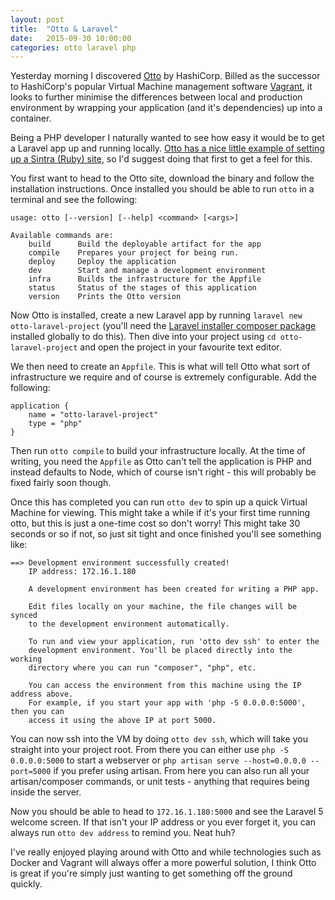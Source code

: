 ```yaml
---
layout: post
title:  "Otto & Laravel"
date:   2015-09-30 10:00:00
categories: otto laravel php
---
```


Yesterday morning I discovered [Otto](https://ottoproject.io) by HashiCorp. Billed as the successor to HashiCorp's popular Virtual Machine management software [Vagrant](http://vagrantup.com), it looks to further minimise the differences between local and production environment by wrapping your application (and it's dependencies) up into a container.

Being a PHP developer I naturally wanted to see how easy it would be to get a Laravel app up and running locally. [Otto has a nice little example of setting up a Sintra (Ruby) site](https://ottoproject.io/intro/getting-started/install.html), so I'd suggest doing that first to get a feel for this.

You first want to head to the Otto site, download the binary and follow the installation instructions. Once installed you should be able to run `otto` in a terminal and see the following:

```
usage: otto [--version] [--help] <command> [<args>]

Available commands are:
    build      Build the deployable artifact for the app
    compile    Prepares your project for being run.
    deploy     Deploy the application
    dev        Start and manage a development environment
    infra      Builds the infrastructure for the Appfile
    status     Status of the stages of this application
    version    Prints the Otto version
```

Now Otto is installed, create a new Laravel app by running `laravel new otto-laravel-project` (you'll need the [Laravel installer composer package](http://laravel.com/docs/4.2#install-laravel) installed globally to do this). Then dive into your project using `cd otto-laravel-project` and open the project in your favourite text editor.

We then need to create an `Appfile`. This is what will tell Otto what sort of infrastructure we require and of course is extremely configurable. Add the following:

```
application {
    name = "otto-laravel-project"
    type = "php"
}
```

Then run `otto compile` to build your infrastructure locally. At the time of writing, you need the `Appfile` as Otto can't tell the application is PHP and instead defaults to Node, which of course isn't right - this will probably be fixed fairly soon though.

Once this has completed you can run `otto dev` to spin up a quick Virtual Machine for viewing. This might take a while if it's your first time running otto, but this is just a one-time cost so don't worry! This might take 30 seconds or so if not, so just sit tight and once finished you'll see something like:

```
==> Development environment successfully created!
    IP address: 172.16.1.180

    A development environment has been created for writing a PHP app.

    Edit files locally on your machine, the file changes will be synced
    to the development environment automatically.

    To run and view your application, run 'otto dev ssh' to enter the
    development environment. You'll be placed directly into the working
    directory where you can run "composer", "php", etc.

    You can access the environment from this machine using the IP address above.
    For example, if you start your app with 'php -S 0.0.0.0:5000', then you can
    access it using the above IP at port 5000.
```

You can now ssh into the VM by doing `otto dev ssh`, which will take you straight into your project root. From there you can either use `php -S 0.0.0.0:5000` to start a webserver or `php artisan serve --host=0.0.0.0 --port=5000` if you prefer using artisan. From here you can also run all your artisan/composer commands, or unit tests - anything that requires being inside the server.

Now you should be able to head to `172.16.1.180:5000` and see the Laravel 5 welcome screen. If that isn't your IP address or you ever forget it, you can always run `otto dev address` to remind you. Neat huh?

I've really enjoyed playing around with Otto and while technologies such as Docker and Vagrant will always offer a more powerful solution, I think Otto is great if you're simply just wanting to get something off the ground quickly.
